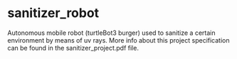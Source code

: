 # sanitizer_robot
Autonomous mobile robot (turtleBot3 burger) used to sanitize a certain environment by means of uv rays.
More info about this project specification can be found in the sanitizer_project.pdf file.

